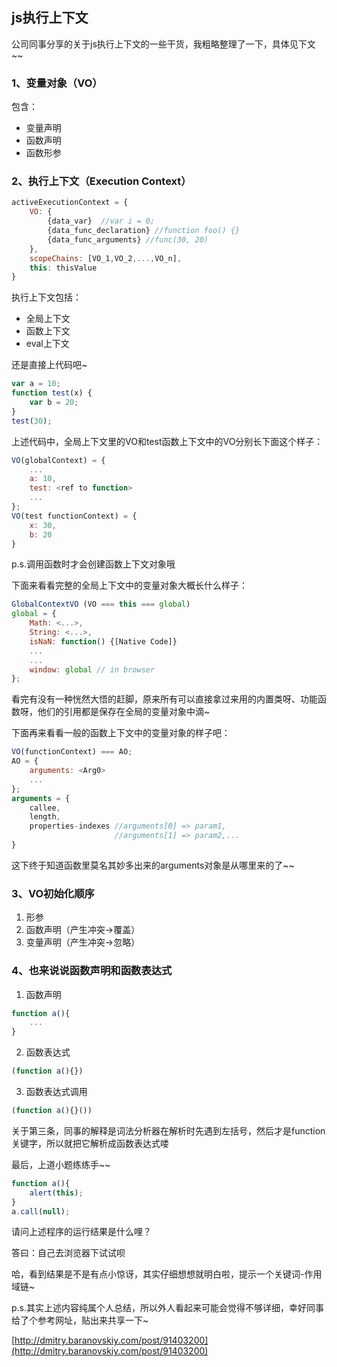 ## js执行上下文
公司同事分享的关于js执行上下文的一些干货，我粗略整理了一下，具体见下文~~

### 1、变量对象（VO）
包含：
- 变量声明
- 函数声明
- 函数形参
### 2、执行上下文（Execution Context）
```javascript
activeExecutionContext = {
	VO: {
		{data_var}  //var i = 0;
		{data_func_declaration} //function foo() {}
		{data_func_arguments} //func(30, 20)
	},
	scopeChains: [VO_1,VO_2,...,VO_n],
	this: thisValue
}
```
执行上下文包括：
- 全局上下文
- 函数上下文
- eval上下文

还是直接上代码吧~

```javascript
var a = 10;
function test(x) {
	var b = 20;
}
test(30);
```
上述代码中，全局上下文里的VO和test函数上下文中的VO分别长下面这个样子：

```javascript
VO(globalContext) = {
	...
	a: 10,
	test: <ref to function>
	...
};
VO(test functionContext) = {
	x: 30,
	b: 20
}
```
p.s.调用函数时才会创建函数上下文对象哦

下面来看看完整的全局上下文中的变量对象大概长什么样子：

```javascript
GlobalContextVO (VO === this === global)
global = {
	Math: <...>,
	String: <...>,
	isNaN: function() {[Native Code]}
	...
	...
	window: global // in browser
};
```
看完有没有一种恍然大悟的赶脚，原来所有可以直接拿过来用的内置类呀、功能函数呀，他们的引用都是保存在全局的变量对象中滴~

下面再来看看一般的函数上下文中的变量对象的样子吧：

```javascript
VO(functionContext) === AO;
AO = {
	arguments: <Arg0>
	...
};
arguments = {
	callee,
	length,
	properties-indexes //arguments[0] => param1,
	                   //arguments[1] => param2,...
}
```
这下终于知道函数里莫名其妙多出来的arguments对象是从哪里来的了~~

### 3、VO初始化顺序
1. 形参
2. 函数声明（产生冲突->覆盖）
3. 变量声明（产生冲突->忽略）

### 4、也来说说函数声明和函数表达式
1. 函数声明
```javascript
function a(){
	...
}
```
2. 函数表达式
```javascript
(function a(){})
```
3. 函数表达式调用
```javascript
(function a(){}())
```

关于第三条，同事的解释是词法分析器在解析时先遇到左括号，然后才是function关键字，所以就把它解析成函数表达式喽

最后，上道小题练练手~~
```javascript
function a(){
	alert(this);
}
a.call(null);
```
请问上述程序的运行结果是什么哩？

答曰：自己去浏览器下试试呗

哈，看到结果是不是有点小惊讶，其实仔细想想就明白啦，提示一个关键词-作用域链~

p.s.其实上述内容纯属个人总结，所以外人看起来可能会觉得不够详细，幸好同事给了个参考网址，贴出来共享一下~

[http://dmitry.baranovskiy.com/post/91403200](http://dmitry.baranovskiy.com/post/91403200)

